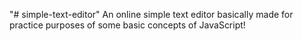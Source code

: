 "# simple-text-editor" 
An online simple text editor basically made for practice purposes of some basic concepts of JavaScript!
